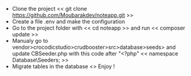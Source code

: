 - Clone the project << git clone https://github.com/Moubarakdev/noteapp.git >>
- Create a file .env and make the configuration
- Go to the project folder with << cd noteapp >> and run << composer update >>
- Manualy go to vendor>crocodicstudio>crudbooster>src>database>seeds> and update CBSeeder.php with this code after "<?php" << namespace Database\Seeders; >>
- Migrate tables in the database <<php artisan crudbooster:install>> 
Enjoy !
